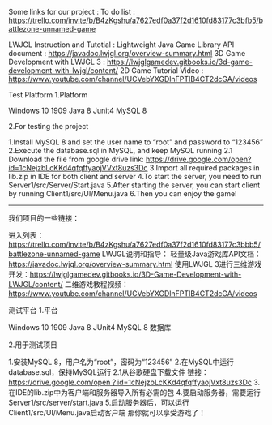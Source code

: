 Some links for our project :
To do list : https://trello.com/invite/b/B4zKgshu/a7627edf0a37f2d1610fd83177c3bfb5/battlezone-unnamed-game

LWJGL Instruction and Tutotial :
Lightweight Java Game Library API document : https://javadoc.lwjgl.org/overview-summary.html
3D Game Development with LWJGL 3 : https://lwjglgamedev.gitbooks.io/3d-game-development-with-lwjgl/content/
2D Game Tutorial Video : https://www.youtube.com/channel/UCVebYXGDlnFPTIB4CT2dcGA/videos

Test Platform
1.Platform

Windows 10 1909
Java 8
Junit4
MySQL 8

2.For testing the project

1.Install MySQL 8 and set the user name to “root” and password to “123456”
2.Execute the database.sql in MySQL, and keep MySQL running
2.1 Download the file from google drive
link: https://drive.google.com/open?id=1cNejzbLcKKd4qfqffyaojVVxt8uzs3Dc
3.Import all required packages in lib.zip in IDE for both client and server
4.To start the server, you need to run Server1/src/Server/Start.java
5.After starting the server, you can start client by running Client1/src/UI/Menu.java
6.Then you can enjoy the game!

-------------------------------------------------------------------------------------------
我们项目的一些链接：

进入列表：https://trello.com/invite/b/B4zKgshu/a7627edf0a37f2d1610fd83177c3bbb5/battlezone-unnamed-game
LWJGL说明和指导：
轻量级Java游戏库API文档：https://javadoc.lwjgl.org/overview-summary.html
使用LWJGL 3进行三维游戏开发：https://lwjglgamedev.gitbooks.io/3D-Game-Development-with-LWJGL/content/
二维游戏教程视频：https://www.youtube.com/channel/UCVebYXGDlnFPTIB4CT2dcGA/videos

测试平台
1.平台

Windows 10 1909
Java 8 
JUnit4
MySQL 8 数据库


2.用于测试项目

1.安装MySQL 8，用户名为“root”，密码为“123456”
2.在MySQL中运行database.sql，保持MySQL运行
2.1从谷歌硬盘下载文件
链接：https://drive.google.com/open？id=1cNejzbLcKKd4qfqffyaojVxt8uzs3Dc
3.在IDE的lib.zip中为客户端和服务器导入所有必需的包
4.要启动服务器，需要运行Server1/src/server/start.java
5.启动服务器后，可以运行Client1/src/UI/Menu.java启动客户端
那你就可以享受游戏了！